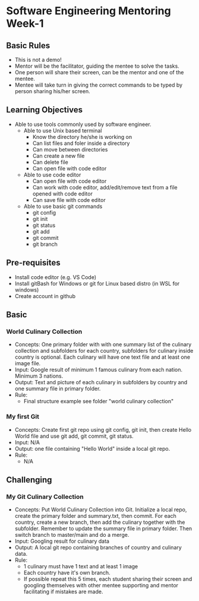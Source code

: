 # Software Engineering Mentoring Week-1

## Basic Rules
- This is not a demo!
- Mentor will be the facilitator, guiding the mentee to solve the tasks.
- One person will share their screen, can be the mentor and one of the mentee.
- Mentee will take turn in giving the correct commands to be typed by person sharing his/her screen.

## Learning Objectives

- Able to use tools commonly used by software engineer.
  - Able to use Unix based terminal
    - Know the directory he/she is working on
    - Can list files and foler inside a directory
    - Can move between directories
    - Can create a new file
    - Can delete file
    - Can open file with code editor
  - Able to use code editor
    - Can open file with code editor
    - Can work with code editor, add/edit/remove text from a file opened with code editor
    - Can save file with code editor
  - Able to use basic git commands
    - git config
    - git init
    - git status
    - git add
    - git commit
    - git branch

## Pre-requisites

- Install code editor (e.g. VS Code)
- Install gitBash for Windows or git for Linux based distro (in WSL for windows)
- Create account in github

## Basic

### World Culinary Collection
- Concepts: One primary folder with with one summary list of the culinary collection and subfolders for each country, subfolders for culinary inside country is optional. Each culinary will have one text file and at least one image file.
- Input: Google result of minimum 1 famous culinary from each nation. Minimum 3 nations.
- Output: Text and picture of each culinary in subfolders by country and one summary file in primary folder.
- Rule: 
  - Final structure example see folder "world culinary collection"

### My first Git
- Concepts: Create first git repo using git config, git init, then create Hello World file and use git add, git commit, git status.
- Input: N/A
- Output: one file containing "Hello World" inside a local git repo.
- Rule:
  - N/A

## Challenging

### My Git Culinary Collection
- Concepts: Put World Culinary Collection into Git. Initialize a local repo, create the primary folder and summary.txt, then commit. For each country, create a new branch, then add the culinary together with the subfolder. Remember to update the summary file in primary folder. Then switch branch to master/main and do a merge.
- Input: Googling result for culinary data
- Output: A local git repo containing branches of country and culinary data.
- Rule:
  - 1 culinary must have 1 text and at least 1 image
  - Each country have it's own branch.
  - If possible repeat this 5 times, each student sharing their screen and googling themselves with other mentee supporting and mentor facilitating if mistakes are made.

